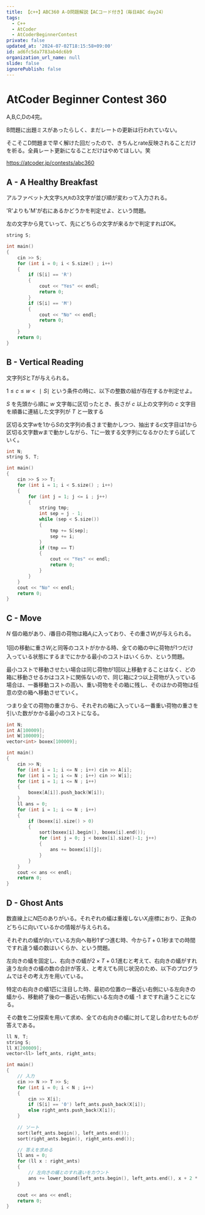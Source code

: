 ```yaml
---
title: 【c++】ABC360 A-D問題解説【ACコード付き】（毎日ABC day24）
tags:
  - C++
  - AtCoder
  - AtCoderBeginnerContest
private: false
updated_at: '2024-07-02T18:15:58+09:00'
id: ad6fc5da7783ab4dc6b9
organization_url_name: null
slide: false
ignorePublish: false
---
```

# AtCoder Beginner Contest 360
A,B,C,Dの4完。

B問題に出題ミスがあったらしく、まだレートの更新は行われていない。

そこそこD問題まで早く解けた回だったので、きちんとrate反映されることだけを祈る。全員レート更新になることだけはやめてほしい。笑

https://atcoder.jp/contests/abc360

## A - A Healthy Breakfast

アルファベット大文字`S`,`M`,`R`の3文字が並び順が変わって入力される。

'R'よりも'M'が右にあるかどうかを判定せよ、という問題。

左の文字から見ていって、先にどちらの文字が来るかで判定すればOK。

```cpp
string S;

int main()
{
	cin >> S;
	for (int i = 0; i < S.size() ; i++)
	{
		if (S[i] == 'R')
		{
			cout << "Yes" << endl;
			return 0;
		}
		if (S[i] == 'M')
		{
			cout << "No" << endl;
			return 0;
		}
	}
    return 0;
}
```

## B - Vertical Reading
文字列$S$と$T$が与えられる。

$1≤c≤w<∣S∣$ という条件の時に、以下の整数の組が存在するか判定せよ。

$S$ を先頭から順に 
$w$ 文字毎に区切ったとき、長さが 
$c$ 以上の文字列の 
$c$ 文字目を順番に連結した文字列が 
$T$ と一致する

区切る文字$w$を1から$S$の文字列の長さまで動かしつつ、抽出する$c$文字目は1から区切る文字数$w$まで動かしながら、Tに一致する文字列になるかひたすら試していく。

```cpp
int N;
string S, T;

int main()
{
	cin >> S >> T;
	for (int i = 1; i < S.size() ; i++)
	{
		for (int j = 1; j <= i ; j++)
		{
			string tmp;
			int sep = j - 1;
			while (sep < S.size())
			{
				tmp += S[sep];
				sep += i;
			}
			if (tmp == T)
			{
				cout << "Yes" << endl;
				return 0;
			}
		}
	}
	cout << "No" << endl;
    return 0;
}
```

## C - Move 

$N$ 個の箱があり、$i$番目の荷物は箱$A_i$に入っており、その重さ$W_i$が与えられる。

1回の移動に重さ$W_i$と同等のコストがかかる時、全ての箱の中に荷物が1つだけ入っている状態にするまでにかかる最小のコストはいくらか、という問題。

最小コストで移動させたい場合は同じ荷物が1回以上移動することはなく、どの箱に移動させるかはコストに関係ないので、同じ箱に2つ以上荷物が入っている場合は、一番移動コストの高い、重い荷物をその箱に残し、そのほかの荷物は任意の空の箱へ移動させていく。

つまり全ての荷物の重さから、それぞれの箱に入っている一番重い荷物の重さを引いた数がかかる最小のコストになる。

```cpp
int N;
int A[100009];
int W[100009];
vector<int> boxex[100009];

int main()
{
	cin >> N;
	for (int i = 1; i <= N ; i++) cin >> A[i];
	for (int i = 1; i <= N ; i++) cin >> W[i];
	for (int i = 1; i <= N ; i++)
	{
		boxex[A[i]].push_back(W[i]);
	}
	ll ans = 0;
	for (int i = 1; i <= N ; i++)
	{
		if (boxex[i].size() > 0)
		{
			sort(boxex[i].begin(), boxex[i].end());
			for (int j = 0; j < boxex[i].size()-1; j++)
			{
				ans += boxex[i][j];
			}
		}
	}
	cout << ans << endl;
    return 0;
}
```

## D - Ghost Ants
数直線上に$N$匹のありがいる。それぞれの蟻は重複しない$X_i$座標におり、正負のどちらに向いているかの情報が与えられる。

それぞれの蟻が向いている方向へ毎秒1ずつ進む時、今から$T+0.1$秒までの時間ですれ違う蟻の数はいくらか、という問題。

左向きの蟻を固定し、右向きの蟻が$2 × T+0.1$進むと考えて、右向きの蟻がすれ違う左向きの蟻の数の合計が答え、と考えても同じ状況のため、以下のプログラムではその考え方を用いている。

特定の右向きの蟻1匹に注目した時、最初の位置の一番近い右側にいる左向きの蟻から、移動終了後の一番近い右側にいる左向きの蟻 -1 まですれ違うことになる。

その数を二分探索を用いて求め、全ての右向きの蟻に対して足し合わせたものが答えである。

```cpp
ll N, T;
string S;
ll X[200009];
vector<ll> left_ants, right_ants;

int main()
{
    // 入力
    cin >> N >> T >> S;
    for (int i = 0; i < N ; i++)
    {
        cin >> X[i];
        if (S[i] == '0') left_ants.push_back(X[i]);
        else right_ants.push_back(X[i]);
    }
    
    // ソート
    sort(left_ants.begin(), left_ants.end());
    sort(right_ants.begin(), right_ants.end());

    // 答えを求める
    ll ans = 0;
    for (ll x : right_ants)
    {
        // 左向きの蟻とのすれ違いをカウント
        ans += lower_bound(left_ants.begin(), left_ants.end(), x + 2 * T + 0.1) - lower_bound(left_ants.begin(), left_ants.end(), x);
    }

    cout << ans << endl;
    return 0;
}
```
